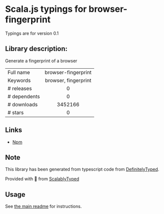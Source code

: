 
# Scala.js typings for browser-fingerprint

Typings are for version 0.1

## Library description:
Generate a fingerprint of a browser

|                    |                 |
| ------------------ | :-------------: |
| Full name          | browser-fingerprint |
| Keywords           | browser, fingerprint |
| # releases         | 0 |
| # dependents       | 0 |
| # downloads        | 3452166 |
| # stars            | 0 |

## Links
- [Npm](https://www.npmjs.com/package/browser-fingerprint)
    


## Note
This library has been generated from typescript code from [DefinitelyTyped](https://definitelytyped.org).

Provided with :purple_heart: from [ScalablyTyped](https://github.com/oyvindberg/ScalablyTyped)

## Usage
See [the main readme](../../readme.md) for instructions.


